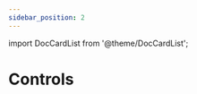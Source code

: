 ```yaml
---
sidebar_position: 2
---
```


import DocCardList from '@theme/DocCardList';

# Controls

<DocCardList />